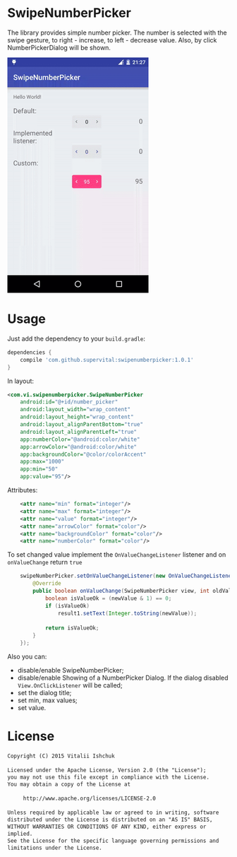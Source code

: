 # SwipeNumberPicker

The library provides simple number picker. The number is selected with the swipe gesture, to right - increase, to left - decrease value. Also, by click NumberPickerDialog will be shown.

  ![Demo](snp.gif)

# Usage

Just add the dependency to your `build.gradle`:

```groovy
dependencies {
    compile 'com.github.supervital:swipenumberpicker:1.0.1'
}
```
In layout:

```xml
<com.vi.swipenumberpicker.SwipeNumberPicker
	android:id="@+id/number_picker"
	android:layout_width="wrap_content"
	android:layout_height="wrap_content"
	android:layout_alignParentBottom="true"
	android:layout_alignParentLeft="true"
	app:numberColor="@android:color/white"
	app:arrowColor="@android:color/white"
	app:backgroundColor="@color/colorAccent"
	app:max="1000"
	app:min="50"
	app:value="95"/>
```

Attributes:

``` xml
	<attr name="min" format="integer"/>
	<attr name="max" format="integer"/>
	<attr name="value" format="integer"/>
	<attr name="arrowColor" format="color"/>
	<attr name="backgroundColor" format="color"/>
	<attr name="numberColor" format="color"/>
```

To set changed value implement the `OnValueChangeListener` listener and on `onValueChange` return `true`

```Java
	swipeNumberPicker.setOnValueChangeListener(new OnValueChangeListener() {
		@Override
		public boolean onValueChange(SwipeNumberPicker view, int oldValue, int newValue) {
			boolean isValueOk = (newValue & 1) == 0;
			if (isValueOk)
				result1.setText(Integer.toString(newValue));
	
			return isValueOk;
		}
	});
```

Also you can:
* disable/enable SwipeNumberPicker;
* disable/enable Showing of a NumberPicker Dialog. If the dialog disabled `View.OnClickListener` will be called;
* set the dialog title;
* set min, max values;
* set value.



License
=======

    Copyright (C) 2015 Vitalii Ishchuk

    Licensed under the Apache License, Version 2.0 (the "License");
    you may not use this file except in compliance with the License.
    You may obtain a copy of the License at

         http://www.apache.org/licenses/LICENSE-2.0

    Unless required by applicable law or agreed to in writing, software
    distributed under the License is distributed on an "AS IS" BASIS,
    WITHOUT WARRANTIES OR CONDITIONS OF ANY KIND, either express or implied.
    See the License for the specific language governing permissions and
    limitations under the License.
